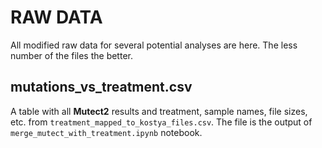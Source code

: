 # RAW DATA
All modified raw data for several potential analyses are here. 
The less number of the files the better.

## mutations_vs_treatment.csv
A table with all **Mutect2** results and treatment, sample names, file sizes, etc. from `treatment_mapped_to_kostya_files.csv`. The file is the output of `merge_mutect_with_treatment.ipynb` notebook.
